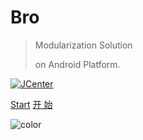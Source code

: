 # Bro  

> Modularization Solution 
> 
> on Android Platform.
> 

[![JCenter](https://api.bintray.com/packages/2bab/maven/bro/images/download.svg)](https://bintray.com/2bab/maven/bro/_latestVersion)

[Start](uk-en/quick-start)
[开 始](zh-cn/quick-start)

![color](#f0f0f0)

